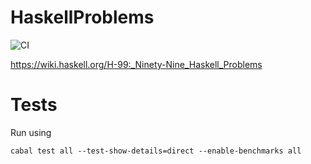 # HaskellProblems

![CI](https://github.com/xepaul/HaskellProblems/actions/workflows/haskellMatix.yml/badge.svg)

https://wiki.haskell.org/H-99:_Ninety-Nine_Haskell_Problems

# Tests

Run using 
```
cabal test all --test-show-details=direct --enable-benchmarks all
```